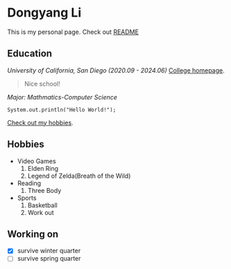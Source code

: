 # Dongyang Li
This is my personal page. Check out [README](./README.md)
## Education
*University of California, San Diego*  *(2020.09 - 2024.06)* [College homepage](https://ucsd.edu/).
>Nice school!

*Major: Mathmatics-Computer Science*
```
System.out.println("Hello World!");
```

[Check out my hobbies](#Education).

## Hobbies
* Video Games
  1. Elden Ring
  2. Legend of Zelda(Breath of the Wild)
* Reading
  1. Three Body
* Sports
  1. Basketball
  2. Work out

## Working on
- [x]  survive winter quarter
- [ ] survive spring quarter

